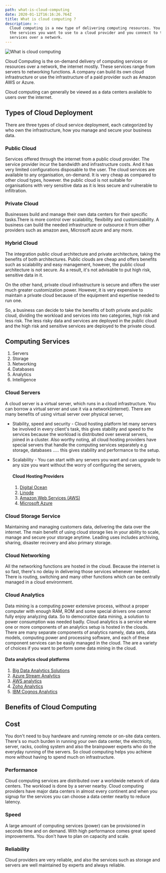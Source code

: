 ```yaml
---
path: what-is-cloud-computing
date: 2020-01-12T16:16:26.764Z
title: What is cloud computing ?
description: >-
  Cloud computing is a new type of delivering computing resources. You pay for
  the services you want to use to a cloud provider and you connect to those
  services over a network.
---
```

![What is cloud computing](assets/whatiscloudcomputing.jpg)

Cloud Computing is the on-demand delivery of computing services or resources over a network, the internet mostly. These services range from servers to networking functions.  A company can build its own cloud infrastructure or use the infrastructure of a paid provider such as Amazon AWS or Azure.

Cloud computing can generally be viewed as a data centers available to users over the internet.

## Types of  Cloud Deployment

There are three types of cloud service deployment, each categorized by who own the infrastructure, how you manage and secure your business data.

### Public Cloud

Services offered through the internet from a public cloud provider. The service provider incur the bandwidth and infrastructure costs. And it has very limited configurations disposable to the user. The cloud services are available to any organisation, on-demand. It is very cheap as compared to other cloud types, however. the public cloud is not suitable for organisations with very sensitive data as it is less secure and vulnerable to infiltration.

### Private Cloud

Businesses build and manage their own data centers for their specific tasks.There is more control over scalability, flexibility and customizability. A business can build the needed infrastructure or outsource it from other providers such as amazon aws, Microsoft azure and any more.

### Hybrid Cloud

The integration public cloud architecture and private architecture, taking the benefits of both architectures. Public clouds are cheap and offers benefits such as scalability and easy management, however, the public cloud architecture is not secure. As a result, it's not advisable to put high risk, sensitive data in it. 

On the other hand, private cloud infrastructure is secure and offers the user much greater customization power. However, it is very expensive to maintain a private cloud because of the equipment and expertise needed to run one. 

So, a business can decide to take the benefits of both private and public cloud, dividing the workload and services into two categories, high risk and less risk. The less risky data and services are deployed in the public cloud and the high risk and sensitive services are deployed to the private cloud.

## Computing Services

1. Servers
2. Storage
3. Networking
4. Databases
5. Analytics
6. Intelligence

### Cloud Servers

A cloud server is a virtual server, which runs in a cloud infrastructure.  You can borrow a virtual server and use it via a network(internet). There are many benefits of using virtual server over physical server,

* Stability, speed and security - Cloud hosting platform let many servers be involved in every client's task, this gives stability and speed to the services because the workload is distributed over several servers, joined in a cluster. Also worthy noting, all cloud hosting providers have special servers that handle the computing services separately e.g storage, databases ..... this gives stability and performance to the setup.
* Scalability - You can start with any servers you want and can upgrade to any size you want without the worry of configuring the servers,

  #### Cloud Hosting Providers

  1. [Digital Ocean](https://www.digitalocean.com/)
  2. [Linode](https://www.linode.com/)
  3. [Amazon Web Services (AWS)](https://aws.amazon.com/)
  4. [Microsoft Azure](https://azure.microsoft.com/en-us/)

### Cloud Storage Service

Maintaining and managing customers data, delivering the data over the internet. The main benefit of using cloud storage lies in your ability to scale, manage and secure your storage anytime. Leading uses includes archiving, sharing, disaster recovery and also primary storage.

### Cloud Networking

All the networking functions are hosted in the cloud. Because the internet is so fast, there's no delay in delivering those services whenever needed. There is routing, switching and many other functions which can be centrally managed in a cloud environment.

### Cloud Analytics

Data mining is a computing power extensive process, without a proper computer with enough RAM, ROM and some special drivers one cannot fully enjoy analyzing data. So to democratize data mining, a solution to power consumption was needed badly. Cloud analytics is a service where one or more components of an analytics setup is hosted in the clouds. There are many separate components of analytics namely, data sets, data models, computing power and processing software, and each of these component services can be easily managed in the cloud. The are a variety of choices if you want to perform some data mining in the cloud.

#### Data analytics cloud platforms

1. [Big Data Analytics Solutions](https://cloud.google.com/solutions/big-data/)
2. [Azure Stream Analytics](https://azure.microsoft.com/en-us/services/stream-analytics/)
3. [AWS analytics](https://aws.amazon.com/big-data/datalakes-and-analytics/)
4. [Zoho Analytics](https://www.zoho.com/reports/zohoreports-pricing.html)
5. [IBM Cognos Analytics](https://www.ibm.com/products/cognos-analytics)

## Benefits of Cloud Computing

## **Cost**

You don't need to buy hardware and running remote or on-site data centers. There's so much burden in running your own data center, the electricity, server, racks, cooling system and also the brainpower experts who do the everyday running of the servers. So cloud computing helps you achieve more without having to spend much on infrastructure.

### Performance

Cloud computing services are distributed over a worldwide network of data centers. The workload is done by a server nearby. Cloud computing providers have major data centers in almost every continent and when you signup for the services you can choose a data center nearby to reduce latency.

### Speed

A large amount of computing services (power) can be provisioned in seconds time and on demand. With high performance comes great speed improvements. You don't have to plan on capacity and scale.

### Reliability

Cloud providers are very reliable, and also the services such as storage and servers are well maintained by experts and always reliable.
